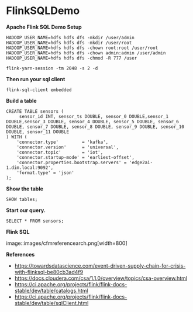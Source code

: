 # FlinkSQLDemo
**Apache Flink SQL Demo Setup**

```
HADOOP_USER_NAME=hdfs hdfs dfs -mkdir /user/admin
HADOOP_USER_NAME=hdfs hdfs dfs -mkdir /user/root
HADOOP_USER_NAME=hdfs hdfs dfs -chown root:root /user/root
HADOOP_USER_NAME=hdfs hdfs dfs -chown admin:admin /user/admin
HADOOP_USER_NAME=hdfs hdfs dfs -chmod -R 777 /user

flink-yarn-session -tm 2048 -s 2 -d

```


**Then run your sql client**

```
flink-sql-client embedded
```

**Build a table**

```
CREATE TABLE sensors (
	 sensor_id INT, sensor_ts DOUBLE, sensor_0 DOUBLE,sensor_1 DOUBLE,sensor_3 DOUBLE, sensor_4 DOUBLE, sensor_5 DOUBLE, sensor_6 DOUBLE, sensor_7 DOUBLE, sensor_8 DOUBLE, sensor_9 DOUBLE, sensor_10 DOUBLE, sensor_11 DOUBLE
) WITH (
	'connector.type'    	 = 'kafka',
	'connector.version' 	 = 'universal',
	'connector.topic'   	 = 'iot',
	'connector.startup-mode' = 'earliest-offset',
	'connector.properties.bootstrap.servers' = 'edge2ai-1.dim.local:9092',
	'format.type' = 'json'
);

```

**Show the table**

```
SHOW tables;

```

**Start our query.**

```
SELECT * FROM sensors;
```


**Flink SQL**

image::images/cfmreferencearch.png[width=800]



**References**

* https://towardsdatascience.com/event-driven-supply-chain-for-crisis-with-flinksql-be80cb3ad4f9
* https://docs.cloudera.com/csa/1.1.0/overview/topics/csa-overview.html
* https://ci.apache.org/projects/flink/flink-docs-stable/dev/table/catalogs.html
* https://ci.apache.org/projects/flink/flink-docs-stable/dev/table/sqlClient.html




